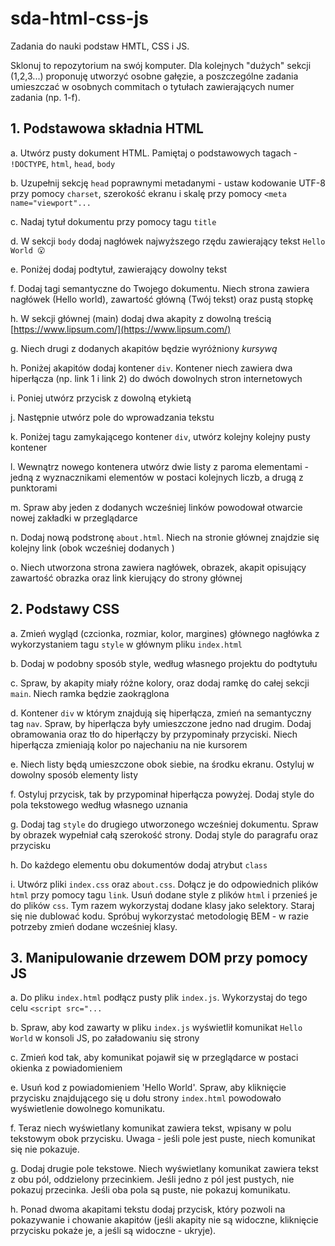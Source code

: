# sda-html-css-js
Zadania do nauki podstaw HMTL, CSS i JS.

Sklonuj to repozytorium na swój komputer. Dla kolejnych "dużych" sekcji (1,2,3...) proponuję utworzyć osobne gałęzie, a poszczególne zadania umieszczać w osobnych commitach o tytułach zawierających numer zadania (np. 1-f).

## 1. Podstawowa składnia HTML

a. Utwórz pusty dokument HTML. Pamiętaj o podstawowych tagach - `!DOCTYPE`, `html`, `head`, `body`

b. Uzupełnij sekcję `head` poprawnymi metadanymi - ustaw kodowanie UTF-8 przy pomocy `charset`, szerokość ekranu i skalę przy pomocy `<meta name="viewport"...`

c. Nadaj tytuł dokumentu przy pomocy tagu `title`

d. W sekcji `body` dodaj nagłówek najwyższego rzędu zawierający tekst `Hello World 😮`

e. Poniżej dodaj podtytuł, zawierający dowolny tekst

f. Dodaj tagi semantyczne do Twojego dokumentu. Niech strona zawiera nagłówek (Hello world), zawartość główną (Twój tekst) oraz pustą stopkę

h. W sekcji głównej (main) dodaj dwa akapity z dowolną treścią [https://www.lipsum.com/](https://www.lipsum.com/)

g. Niech drugi z dodanych akapitów będzie wyróżniony *kursywą*

h. Poniżej akapitów dodaj kontener `div`. Kontener niech zawiera dwa hiperłącza (np. link 1 i link 2) do dwóch dowolnych stron internetowych

i. Poniej utwórz przycisk z dowolną etykietą

j. Następnie utwórz pole do wprowadzania tekstu

k. Poniżej tagu zamykającego kontener `div`, utwórz kolejny kolejny pusty kontener

l. Wewnątrz nowego kontenera utwórz dwie listy z paroma elementami - jedną z wyznacznikami elementów w postaci kolejnych liczb, a drugą z punktorami

m. Spraw aby jeden z dodanych wcześniej linków powodował otwarcie nowej zakładki w przeglądarce

n. Dodaj nową podstronę `about.html`. Niech na stronie głównej znajdzie się kolejny link (obok wcześniej dodanych )

o. Niech utworzona strona zawiera nagłówek, obrazek, akapit opisujący zawartość obrazka oraz link kierujący do strony głównej

## 2. Podstawy CSS

a. Zmień wygląd (czcionka, rozmiar, kolor, margines) głównego nagłówka z wykorzystaniem tagu `style` w głównym pliku `index.html`

b. Dodaj w podobny sposób style, według własnego projektu do podtytułu

c. Spraw, by akapity miały różne kolory, oraz dodaj ramkę do całej sekcji `main`. Niech ramka będzie zaokrąglona

d. Kontener `div` w którym znajdują się hiperłącza, zmień na semantyczny tag `nav`. Spraw, by hiperłącza były umieszczone jedno nad drugim. Dodaj obramowania oraz tło do hiperłączy by przypominały przyciski. Niech hiperłącza zmieniają kolor po najechaniu na nie kursorem

e. Niech listy będą umieszczone obok siebie, na środku ekranu. Ostyluj w dowolny sposób elementy listy

f. Ostyluj przycisk, tak by przypominał hiperłącza powyżej. Dodaj style do pola tekstowego według własnego uznania

g. Dodaj tag `style` do drugiego utworzonego wcześniej dokumentu. Spraw by obrazek wypełniał całą szerokość strony. Dodaj style do paragrafu oraz przycisku

h. Do każdego elementu obu dokumentów dodaj atrybut `class`

i. Utwórz pliki `index.css` oraz `about.css`. Dołącz je do odpowiednich plików `html` przy pomocy tagu `link`. Usuń dodane style z plików `html` i przenieś je do plików `css`. Tym razem wykorzystaj dodane klasy jako selektory. Staraj się nie dublować kodu. Spróbuj wykorzystać metodologię BEM - w razie potrzeby zmień dodane wcześniej klasy.

## 3. Manipulowanie drzewem DOM przy pomocy JS

a. Do pliku `index.html` podłącz pusty plik `index.js`. Wykorzystaj do tego celu `<script src="...`

b. Spraw, aby kod zawarty w pliku `index.js` wyświetlił komunikat `Hello World` w konsoli JS, po załadowaniu się strony

c. Zmień kod tak, aby komunikat pojawił się w przeglądarce w postaci okienka z powiadomieniem

e. Usuń kod z powiadomieniem 'Hello World'. Spraw, aby kliknięcie przycisku znajdującego się u dołu strony `index.html` powodowało wyświetlenie dowolnego komunikatu.

f. Teraz niech wyświetlany komunikat zawiera tekst, wpisany w polu tekstowym obok przycisku. Uwaga - jeśli pole jest puste, niech komunikat się nie pokazuje. 

g. Dodaj drugie pole tekstowe. Niech wyświetlany komunikat zawiera tekst z obu pól, oddzielony przecinkiem. Jeśli jedno z pól jest pustych, nie pokazuj przecinka. Jeśli oba pola są puste, nie pokazuj komunikatu.

h. Ponad dwoma akapitami tekstu dodaj przycisk, który pozwoli na pokazywanie i chowanie akapitów (jeśli akapity nie są widoczne, kliknięcie przycisku pokaże je, a jeśli są widoczne - ukryje).
